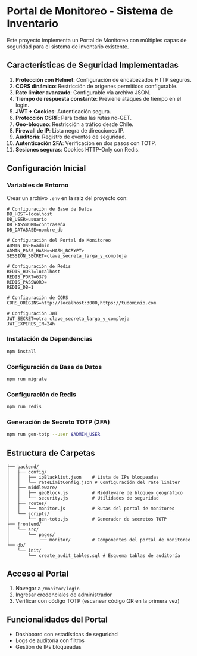# Portal de Monitoreo - Sistema de Inventario

Este proyecto implementa un Portal de Monitoreo con múltiples capas de seguridad para el sistema de inventario existente.

## Características de Seguridad Implementadas

1. **Protección con Helmet**: Configuración de encabezados HTTP seguros.
2. **CORS dinámico**: Restricción de orígenes permitidos configurable.
3. **Rate limiter avanzado**: Configurable vía archivo JSON.
4. **Tiempo de respuesta constante**: Previene ataques de tiempo en el login.
5. **JWT + Cookies**: Autenticación segura.
6. **Protección CSRF**: Para todas las rutas no-GET.
7. **Geo-bloqueo**: Restricción a tráfico desde Chile.
8. **Firewall de IP**: Lista negra de direcciones IP.
9. **Auditoría**: Registro de eventos de seguridad.
10. **Autenticación 2FA**: Verificación en dos pasos con TOTP.
11. **Sesiones seguras**: Cookies HTTP-Only con Redis.

## Configuración Inicial

### Variables de Entorno

Crear un archivo `.env` en la raíz del proyecto con:

```
# Configuración de Base de Datos
DB_HOST=localhost
DB_USER=usuario
DB_PASSWORD=contraseña
DB_DATABASE=nombre_db

# Configuración del Portal de Monitoreo
ADMIN_USER=admin
ADMIN_PASS_HASH=<HASH_BCRYPT>
SESSION_SECRET=clave_secreta_larga_y_compleja

# Configuración de Redis
REDIS_HOST=localhost
REDIS_PORT=6379
REDIS_PASSWORD=
REDIS_DB=1

# Configuración de CORS
CORS_ORIGINS=http://localhost:3000,https://tudominio.com

# Configuración JWT
JWT_SECRET=otra_clave_secreta_larga_y_compleja
JWT_EXPIRES_IN=24h
```

### Instalación de Dependencias

```bash
npm install
```

### Configuración de Base de Datos

```bash
npm run migrate
```

### Configuración de Redis

```bash
npm run redis
```

### Generación de Secreto TOTP (2FA)

```bash
npm run gen-totp --user $ADMIN_USER
```

## Estructura de Carpetas

```
├── backend/
│   ├── config/
│   │   ├── ipBlacklist.json    # Lista de IPs bloqueadas
│   │   └── rateLimitConfig.json # Configuración del rate limiter
│   ├── middleware/
│   │   ├── geoBlock.js         # Middleware de bloqueo geográfico
│   │   └── security.js         # Utilidades de seguridad
│   ├── routes/
│   │   └── monitor.js          # Rutas del portal de monitoreo
│   └── scripts/
│       └── gen-totp.js         # Generador de secretos TOTP
├── frontend/
│   └── src/
│       └── pages/
│           └── monitor/        # Componentes del portal de monitoreo
└── db/
    └── init/
        └── create_audit_tables.sql # Esquema tablas de auditoría
```

## Acceso al Portal

1. Navegar a `/monitor/login`
2. Ingresar credenciales de administrador
3. Verificar con código TOTP (escanear código QR en la primera vez)

## Funcionalidades del Portal

- Dashboard con estadísticas de seguridad
- Logs de auditoría con filtros
- Gestión de IPs bloqueadas
